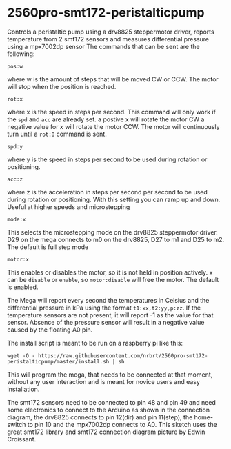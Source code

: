 # 2560pro-smt172-peristalticpump
Controls a peristaltic pump using a drv8825 steppermotor driver, reports temperature from 2 smt172 sensors and measures differential pressure using a mpx7002dp sensor
The commands that can be sent are the following:

`pos:w`

where w is the amount of steps that will be moved CW or CCW. The motor will stop when the position is reached.

`rot:x`

where x is the speed in steps per second. This command will only work if the `spd` and `acc` are already set.
a postive x will rotate the motor CW a negative value for x will rotate the motor CCW. The motor will continuously turn until a `rot:0` command is sent.

`spd:y`

where y is the speed in steps per second to be used during rotation or positioning.

`acc:z`

where z is the acceleration in steps per second per second to be used during rotation or positioning. With this setting you can ramp up and down. Useful at higher speeds and microstepping

`mode:x`

This selects the microstepping mode on the drv8825 steppermotor driver. D29 on the mega connects to m0 on the drv8825, D27 to m1 and D25 to m2. The default is full step mode

`motor:x`

This enables or disables the motor, so it is not held in position actively. x can be `disable` or `enable`, so `motor:disable` will free the motor. The default is enabled.


The Mega will report every second the temperatures in Celsius and the differential pressure in kPa using the format `t1:xx,t2:yy,p:zz`. If the temperature sensors are not present,
it will report -1 as the value for that sensor. Absence of the pressure sensor will result in a negative value caused by the floating A0 pin.

The install script is meant to be run on a raspberry pi like this:

`wget -O - https://raw.githubusercontent.com/nrbrt/2560pro-smt172-peristalticpump/master/install.sh | sh`

This will program the mega, that needs to be connected at that moment, without any user interaction and is meant for novice users
and easy installation.

The smt172 sensors need to be connected to pin 48 and pin 49 and need some electronics to connect to the Arduino as shown in the connection diagram, the drv8825 connects to pin 12(dir) and pin 11(step), the home-switch to pin 10 and the mpx7002dp connects to A0.
This sketch uses the great smt172 library and smt172 connection diagram picture by Edwin Croissant.
